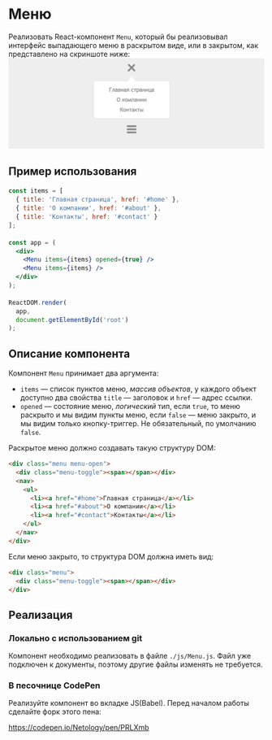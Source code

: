 Меню
===

Реализовать React-компонент `Menu`, который бы реализовывал интерфейс выпадающего меню в раскрытом виде, или в закрытом, как представлено на скриншоте ниже:
![Два примера использования компонента](./res/preview.png)

## Пример использования
```jsx
const items = [
  { title: 'Главная страница', href: '#home' },
  { title: 'О компании', href: '#about' },
  { title: 'Контакты', href: '#contact' }
];

const app = (
  <div>
    <Menu items={items} opened={true} />
    <Menu items={items} />
  </div>
);

ReactDOM.render(
  app,
  document.getElementById('root')
);
```

## Описание компонента

Компонент `Menu` принимает два аргумента:
- `items` — список пунктов меню, _массив объектов_, у каждого объект доступно два свойства `title` — заголовок и `href` — адрес ссылки.
- `opened` — состояние меню, _логический_ тип, если `true`, то меню раскрыто и мы видим пункты меню, если `false` — меню закрыто, и мы видим только кнопку-триггер. Не обязательный, по умолчанию `false`.

Раскрытое меню должно создавать такую структуру DOM:
```html
<div class="menu menu-open">
  <div class="menu-toggle"><span></span></div>
  <nav>
    <ul>
      <li><a href="#home">Главная страница</a></li>
      <li><a href="#about">О компании</a></li>
      <li><a href="#contact">Контакты</a></li>
    </ul>
  </nav>
</div>
```

Если меню закрыто, то структура DOM должна иметь вид:
```html
<div class="menu">
  <div class="menu-toggle"><span></span></div>
</div>
```

## Реализация

### Локально с использованием git

Компонент необходимо реализовать в файле `./js/Menu.js`. Файл уже подключен к документы, поэтому другие файлы изменять не требуется.

### В песочнице CodePen

Реализуйте компонент во вкладке JS(Babel). Перед началом работы сделайте форк этого пена:

https://codepen.io/Netology/pen/PRLXmb
